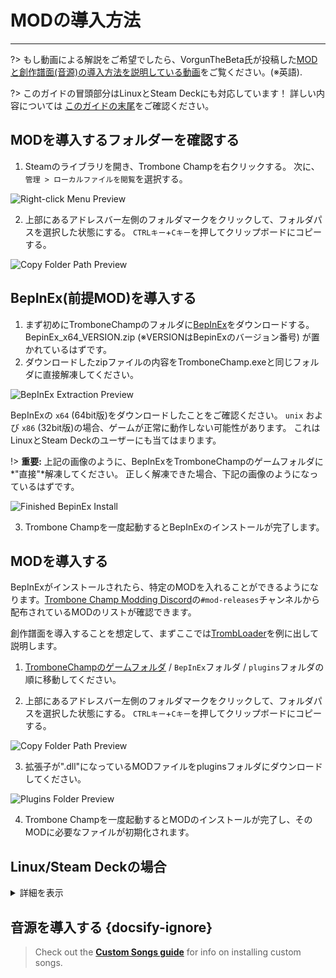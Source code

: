 # MODの導入方法
---

?> もし動画による解説をご希望でしたら、VorgunTheBeta氏が投稿した[MODと創作譜面(音源)の導入方法を説明している動画](https://youtu.be/pSwNSGx-P5c)をご覧ください。(※英語).

?> このガイドの冒頭部分はLinuxとSteam Deckにも対応しています！ 詳しい内容については [このガイドの末尾](#linuxsteam-deck-specific-tips)をご確認ください。

## MODを導入するフォルダーを確認する
1. Steamのライブラリを開き、Trombone Champを右クリックする。 次に、`管理 > ローカルファイルを閲覧`を選択する。

![Right-click Menu Preview](../docs/files/localfilescontext.png)

2. 上部にあるアドレスバー左側のフォルダマークをクリックして、フォルダパスを選択した状態にする。 `CTRLキー`+`Cキー`を押してクリップボードにコピーする。

![Copy Folder Path Preview](../docs/files/copyfolderpath.png)

## BepInEx(前提MOD)を導入する

1. まず初めにTromboneChampのフォルダに[BepInEx](https://github.com/BepInEx/BepInEx/releases/latest)をダウンロードする。 BepinEx_x64_VERSION.zip (※VERSIONはBepinExのバージョン番号) が置かれているはずです。
2. ダウンロードしたzipファイルの内容をTromboneChamp.exeと同じフォルダに直接解凍してください。

![BepInEx Extraction Preview](../docs/files/bepinexextract.png)

BepInExの `x64` (64bit版)をダウンロードしたことをご確認ください。 `unix` および `x86` (32bit版)の場合、ゲームが正常に動作しない可能性があります。 これはLinuxとSteam Deckのユーザーにも当てはまります。

!> **重要:** 上記の画像のように、BepInExをTromboneChampのゲームフォルダに*"直接"*解凍してください。 正しく解凍できた場合、下記の画像のようになっているはずです。

![Finished BepinEx Install](../docs/files/finishedbepinex.png)

3. Trombone Champを一度起動するとBepInExのインストールが完了します。

## MODを導入する

BepInExがインストールされたら、特定のMODを入れることができるようになります。[Trombone Champ Modding Discord](https://discord.gg/KVzKRsbetJ)の`#mod-releases`チャンネルから配布されているMODのリストが確認できます。

創作譜面を導入することを想定して、まずここでは[TrombLoader](https://github.com/NyxTheShield/TrombLoader/releases/latest)を例に出して説明します。

1. [TromboneChampのゲームフォルダ](###finding-install-location) / `BepInEx`フォルダ / `plugins`フォルダの順に移動してください。

2. 上部にあるアドレスバー左側のフォルダマークをクリックして、フォルダパスを選択した状態にする。 `CTRLキー`+`Cキー`を押してクリップボードにコピーする。

![Copy Folder Path Preview](../docs/files/copyfolderpathplugins.png)

3. 拡張子が".dll"になっているMODファイルをpluginsフォルダにダウンロードしてください。

![Plugins Folder Preview](../docs/files/pluginswithtrombloader.png)

4. Trombone Champを一度起動するとMODのインストールが完了し、そのMODに必要なファイルが初期化されます。

## Linux/Steam Deckの場合
<details closed>
<summary>詳細を表示</summary>

The process of installing BepInEx is largely the same as on Windows listed above, however there are some extra things to be aware of first:

 - To follow the guide, Steam Deck users will need to switch to Desktop Mode by holding down the power button and selecting `Desktop Mode` from the menu.

 - Steam Deck users will need to install the game to the internal storage, as BepInEx will not load from the microSD card.

 - As stated earlier, you will still need to install the `x64` Windows version of BepInEx, not the `unix` version, as Trombone Champ is still a Windows application running under Proton.

 - Save and log files are stored in your Steam folder within Proton's compatibility folders.

    - On Steam Deck this can be found at: `~/.local/share/Steam/steamapps/compatdata/1059990/pfx/drive_c/users/steamuser/AppData/LocalLow/Holy Wow/TromboneChamp`
    - On other Linux flavors you can run `locate -r /Holy Wow$` from the terminal if you're unsure of where your Steam folder is.

You will also need to add `WINEDLLOVERRIDES="winhttp=n,b" %command%` to your game's launch options. To do this, right click the game in Steam and click `Properties`. Unlike on Windows, Proton won't load BepInEx's files unless specifically instructed to here.

![Steam Properties Preview](../docs/files/linuxsteamproperties.png)

Once added, BepInEx should now work! Install your mods [as instructed above](##installation) to get custom songs working.

### Video Backgrounds {docsify-ignore}

Some custom songs will include videos for their backgrounds, and the default Proton install cannot play these back. If you want these to work, you can install `GE-Proton` using [ProtonUp-Qt](https://davidotek.github.io/protonup-qt/). This is a version of Proton that includes some additional features, including the ability to play back video formats that Valve are unable to support officially.

We recommend following [this guide created by GamingOnLinux](https://www.gamingonlinux.com/2022/03/protonup-qt-got-upgraded-heres-how-to-use-it-on-steam-deck-and-linux/) for instructions on how to use ProtonUp-Qt and install `GE-Proton`.

!> Even with GE-Proton, you may still experience some issues with video playback depending on your setup. </details>

## 音源を導入する {docsify-ignore}

> Check out the [**Custom Songs guide**](installing-songs) for info on installing custom songs.